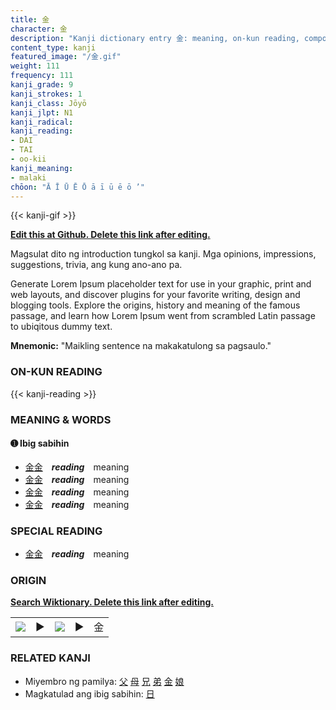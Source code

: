 ```yaml
---
title: 金
character: 金
description: "Kanji dictionary entry 金: meaning, on-kun reading, compounds, origin, related kanji"
content_type: kanji
featured_image: "/金.gif"
weight: 111
frequency: 111
kanji_grade: 9
kanji_strokes: 1
kanji_class: Jōyō
kanji_jlpt: N1
kanji_radical: 
kanji_reading: 
- DAI
- TAI
- oo-kii
kanji_meaning:
- malaki
chōon: "Ā Ī Ū Ē Ō ā ī ū ē ō ’"
---
```

[//]: # (Don't edit the line below. Kanji animated GIF code is automatically generated.)
{{< kanji-gif >}}

[//]: # (Edit below this line.)

**[Edit this at Github. Delete this link after editing.](https://github.com/tim0g/tim/tree/main/content/kanji/金/index.md)**

Magsulat dito ng introduction tungkol sa kanji. Mga opinions, impressions, suggestions, trivia, ang kung ano-ano pa.

Generate Lorem Ipsum placeholder text for use in your graphic, print and web layouts, and discover plugins for your favorite writing, design and blogging tools. Explore the origins, history and meaning of the famous passage, and learn how Lorem Ipsum went from scrambled Latin passage to ubiqitous dummy text.
 
**Mnemonic:** "Maikling sentence na makakatulong sa pagsaulo."

### ON-KUN READING

[//]: # (Don't edit the line below. ON-KUN READING code is automatically generated.)
{{< kanji-reading >}}

### MEANING & WORDS

#### ➊ **Ibig sabihin**
  - [金](../金)[金](../金)　***reading***　meaning
  - [金](../金)[金](../金)　***reading***　meaning
  - [金](../金)[金](../金)　***reading***　meaning
  - [金](../金)[金](../金)　***reading***　meaning

### SPECIAL READING
  - [金](../金)[金](../金)　***reading***　meaning

### ORIGIN

**[Search Wiktionary. Delete this link after editing.](https://wiktionary.org/wiki/金)**
<table class="kanji-table"><tr><td>
<img src="60px-金-bronze.svg.png">
</td><td>▶</td><td>
<img src="60px-金-oracle.svg.png">
</td><td>▶</td>
<td class="kanji-origin">金</td>
</tr></table>

### RELATED KANJI
- Miyembro ng pamilya: [父](../父) [母](../母) [兄](../兄) [弟](../弟) [金](../金) [娘](../娘)
- Magkatulad ang ibig sabihin: [日](../日)

